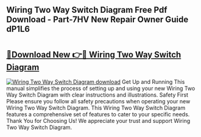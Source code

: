 ## Wiring Two Way Switch Diagram Free Pdf Download - Part-7HV New Repair Owner Guide dP1L6

# <h2><a href="http://dfovf1.blite.top/?on=Wiring+Two+Way+Switch+Diagram">🔗Download New 👉🔴 Wiring Two Way Switch Diagram</a></h2>

[![Wiring Two Way Switch Diagram download](https://i.imgur.com/lujVjoI.png)](http://dfovf1.blite.top/?on=Wiring+Two+Way+Switch+Diagram)
Get Up and Running This manual simplifies the process of setting up and using your new Wiring Two Way Switch Diagram with clear instructions and illustrations. Safety First Please ensure you follow all safety precautions when operating your new Wiring Two Way Switch Diagram. This Wiring Two Way Switch Diagram features a comprehensive set of features to cater to your specific needs. Thank You for Choosing Us! We appreciate your trust and support Wiring Two Way Switch Diagram.
